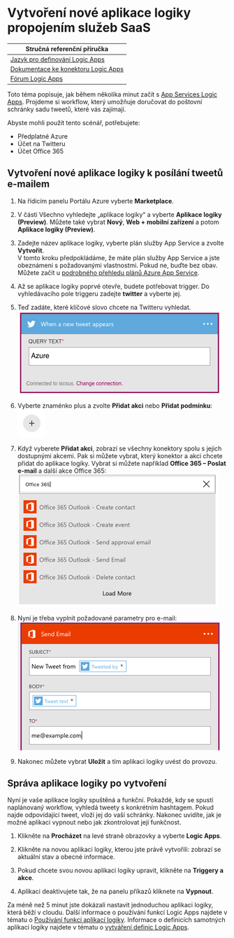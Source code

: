<properties
    pageTitle="Vytvoření aplikace logiky | Microsoft Azure"
    description="Podívejte se, jak vytvořit aplikaci logiky propojením služeb SaaS."
    authors="stepsic-microsoft-com"
    manager="dwrede"
    editor=""
    services="app-service\logic"
    documentationCenter=""/>

<tags
    ms.service="app-service-logic"
    ms.workload="na"
    ms.tgt_pltfrm="na"
    ms.devlang="na"
    ms.topic="get-started-article"
    ms.date="03/16/2016"
    ms.author="stepsic"/>

# Vytvoření nové aplikace logiky propojením služeb SaaS

| Stručná referenční příručka |
| --------------- |
| [Jazyk pro definování Logic Apps](https://msdn.microsoft.com/library/azure/mt643789.aspx) |
| [Dokumentace ke konektoru Logic Apps](../connectors/apis-list.md) |
| [Fórum Logic Apps](https://social.msdn.microsoft.com/Forums/en-US/home?forum=azurelogicapps) |

Toto téma popisuje, jak během několika minut začít s [App Services Logic Apps](app-service-logic-what-are-logic-apps.md). Projdeme si workflow, který umožňuje doručovat do poštovní schránky sadu tweetů, které vás zajímají.

Abyste mohli použít tento scénář, potřebujete:

- Předplatné Azure
- Účet na Twitteru
- Účet Office 365

## Vytvoření nové aplikace logiky k posílání tweetů e-mailem

1. Na řídicím panelu Portálu Azure vyberte **Marketplace**. 
2. V části Všechno vyhledejte „aplikace logiky“ a vyberte **Aplikace logiky (Preview)**. Můžete také vybrat **Nový**, **Web + mobilní zařízení** a potom **Aplikace logiky (Preview)**. 
3. Zadejte název aplikace logiky, vyberte plán služby App Service a zvolte **Vytvořit**.  
    V tomto kroku předpokládáme, že máte plán služby App Service a jste obeznámeni s požadovanými vlastnostmi. Pokud ne, buďte bez obav. Můžete začít u [podrobného přehledu plánů Azure App Service](azure-web-sites-web-hosting-plans-in-depth-overview.md). 

4. Až se aplikace logiky poprvé otevře, budete potřebovat trigger. Do vyhledávacího pole triggeru zadejte **twitter** a vyberte jej.

7. Teď zadáte, které klíčové slovo chcete na Twitteru vyhledat. 
    ![Vyhledávání na Twitteru](./media/app-service-logic-create-a-logic-app/twittersearch.png)

5. Vyberte znaménko plus a zvolte **Přidat akci** nebo **Přidat podmínku**:  
    ![Plus](./media/app-service-logic-create-a-logic-app/plus.png)
6. Když vyberete **Přidat akci**, zobrazí se všechny konektory spolu s jejich dostupnými akcemi. Pak si můžete vybrat, který konektor a akci chcete přidat do aplikace logiky. Vybrat si můžete například **Office 365 – Poslat e-mail** a další akce Office 365:  
    ![Akce](./media/app-service-logic-create-a-logic-app/actions.png)

7. Nyní je třeba vyplnit požadované parametry pro e-mail:  ![Parametry](./media/app-service-logic-create-a-logic-app/parameters.png)

8. Nakonec můžete vybrat **Uložit** a tím aplikaci logiky uvést do provozu.

## Správa aplikace logiky po vytvoření

Nyní je vaše aplikace logiky spuštěná a funkční. Pokaždé, kdy se spustí naplánovaný workflow, vyhledá tweety s konkrétním hashtagem. Pokud najde odpovídající tweet, vloží jej do vaší schránky. Nakonec uvidíte, jak je možné aplikaci vypnout nebo jak zkontrolovat její funkčnost.

1. Klikněte na **Procházet** na levé straně obrazovky a vyberte **Logic Apps**.

2. Klikněte na novou aplikaci logiky, kterou jste právě vytvořili: zobrazí se aktuální stav a obecné informace.

3. Pokud chcete svou novou aplikaci logiky upravit, klikněte na **Triggery a akce**.

5. Aplikaci deaktivujete tak, že na panelu příkazů kliknete na **Vypnout**.

Za méně než 5 minut jste dokázali nastavit jednoduchou aplikaci logiky, která běží v cloudu. Další informace o používání funkcí Logic Apps najdete v tématu o [Používání funkcí aplikací logiky]. Informace o definicích samotných aplikaci logiky najdete v tématu o [vytváření definic Logic Apps](app-service-logic-author-definitions.md).

<!-- Shared links -->
[Portál Azure]: https://portal.azure.com
[Používání funkcí aplikací logiky]: app-service-logic-create-a-logic-app.md



<!--HONumber=Jun16_HO2-->


